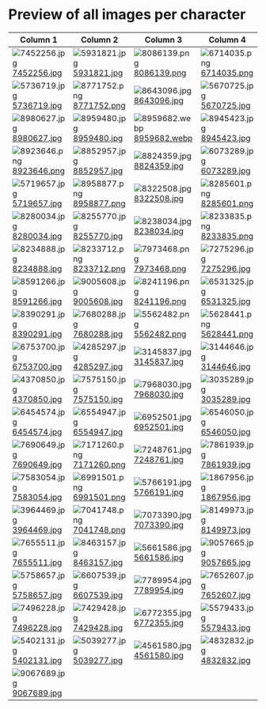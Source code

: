 # Preview of all images per character
| Column 1 | Column 2 | Column 3 | Column 4 |
|---------|---------|---------|---------|
| ![7452256.jpg](https://cdn.donmai.us/180x180/63/08/63081368093489e52faa973b6384a125.jpg)<br>[7452256.jpg](https://cdn.donmai.us/original/63/08/63081368093489e52faa973b6384a125.jpg) | ![5931821.jpg](https://cdn.donmai.us/180x180/a6/7e/a67eed58a9e8796ee84eb7057704f01f.jpg)<br>[5931821.jpg](https://cdn.donmai.us/original/a6/7e/a67eed58a9e8796ee84eb7057704f01f.jpg) | ![8086139.png](https://cdn.donmai.us/180x180/c6/56/c656613a8c3cf0142fd8404e2b3e9309.jpg)<br>[8086139.png](https://cdn.donmai.us/original/c6/56/c656613a8c3cf0142fd8404e2b3e9309.png) | ![6714035.png](https://cdn.donmai.us/180x180/05/ac/05acd70d7ad25e8aeb8590eafeed0d73.jpg)<br>[6714035.png](https://cdn.donmai.us/original/05/ac/05acd70d7ad25e8aeb8590eafeed0d73.png) |
| ![5736719.jpg](https://cdn.donmai.us/180x180/ae/f3/aef3b3fd04e76c3159c3f5c7a75e5883.jpg)<br>[5736719.jpg](https://cdn.donmai.us/original/ae/f3/aef3b3fd04e76c3159c3f5c7a75e5883.jpg) | ![8771752.png](https://cdn.donmai.us/180x180/5f/2a/5f2a8843efc3afa109510845f51335ff.jpg)<br>[8771752.png](https://cdn.donmai.us/original/5f/2a/5f2a8843efc3afa109510845f51335ff.png) | ![8643096.jpg](https://cdn.donmai.us/180x180/9c/ab/9caba22f5cba96efbdc5a4a738fe5b3c.jpg)<br>[8643096.jpg](https://cdn.donmai.us/original/9c/ab/9caba22f5cba96efbdc5a4a738fe5b3c.jpg) | ![5670725.jpg](https://cdn.donmai.us/180x180/83/0c/830cdbb700d4ed21565e3c21d95b7e2a.jpg)<br>[5670725.jpg](https://cdn.donmai.us/original/83/0c/830cdbb700d4ed21565e3c21d95b7e2a.jpg) |
| ![8980627.jpg](https://cdn.donmai.us/180x180/0b/72/0b726576a7edf7fd20df3cd10c804994.jpg)<br>[8980627.jpg](https://cdn.donmai.us/original/0b/72/0b726576a7edf7fd20df3cd10c804994.jpg) | ![8959480.jpg](https://cdn.donmai.us/180x180/03/75/03756995a1104691f80927a9b1a18239.jpg)<br>[8959480.jpg](https://cdn.donmai.us/original/03/75/03756995a1104691f80927a9b1a18239.jpg) | ![8959682.webp](https://cdn.donmai.us/180x180/47/cd/47cd17c4ff8da88cd212b705b307a4c0.jpg)<br>[8959682.webp](https://cdn.donmai.us/original/47/cd/47cd17c4ff8da88cd212b705b307a4c0.webp) | ![8945423.jpg](https://cdn.donmai.us/180x180/75/ac/75ace2447359350bd1e1b9d74cf26023.jpg)<br>[8945423.jpg](https://cdn.donmai.us/original/75/ac/75ace2447359350bd1e1b9d74cf26023.jpg) |
| ![8923646.png](https://cdn.donmai.us/180x180/89/54/8954af0896f56b5ee0761cb3932e934c.jpg)<br>[8923646.png](https://cdn.donmai.us/original/89/54/8954af0896f56b5ee0761cb3932e934c.png) | ![8852957.jpg](https://cdn.donmai.us/180x180/cb/c0/cbc0aa04de437840bf9a64fb4925e721.jpg)<br>[8852957.jpg](https://cdn.donmai.us/original/cb/c0/cbc0aa04de437840bf9a64fb4925e721.jpg) | ![8824359.jpg](https://cdn.donmai.us/180x180/7f/bb/7fbb92e87a168f102576ff9621319cbf.jpg)<br>[8824359.jpg](https://cdn.donmai.us/original/7f/bb/7fbb92e87a168f102576ff9621319cbf.jpg) | ![6073289.jpg](https://cdn.donmai.us/180x180/b4/bc/b4bc5e96f8a30847ba08e6a7edc12837.jpg)<br>[6073289.jpg](https://cdn.donmai.us/original/b4/bc/b4bc5e96f8a30847ba08e6a7edc12837.jpg) |
| ![5719657.jpg](https://cdn.donmai.us/180x180/be/84/be84edf64374fa3289cee9b28c458194.jpg)<br>[5719657.jpg](https://cdn.donmai.us/original/be/84/be84edf64374fa3289cee9b28c458194.jpg) | ![8958877.png](https://cdn.donmai.us/180x180/a2/9c/a29cbb81b1f75ca67e452253d7e43d67.jpg)<br>[8958877.png](https://cdn.donmai.us/original/a2/9c/a29cbb81b1f75ca67e452253d7e43d67.png) | ![8322508.jpg](https://cdn.donmai.us/180x180/3f/17/3f17d49fc9f84aeb6cd61e0585e4b307.jpg)<br>[8322508.jpg](https://cdn.donmai.us/original/3f/17/3f17d49fc9f84aeb6cd61e0585e4b307.jpg) | ![8285601.png](https://cdn.donmai.us/180x180/c1/72/c17210c0516eb8c33d0a31b56025f69a.jpg)<br>[8285601.png](https://cdn.donmai.us/original/c1/72/c17210c0516eb8c33d0a31b56025f69a.png) |
| ![8280034.jpg](https://cdn.donmai.us/180x180/ee/44/ee44cc6fbc58fbe5bdee2b5f0bd9183f.jpg)<br>[8280034.jpg](https://cdn.donmai.us/original/ee/44/ee44cc6fbc58fbe5bdee2b5f0bd9183f.jpg) | ![8255770.jpg](https://cdn.donmai.us/180x180/c7/8e/c78e8f807ab6b7bde06d0eac114d650d.jpg)<br>[8255770.jpg](https://cdn.donmai.us/original/c7/8e/c78e8f807ab6b7bde06d0eac114d650d.jpg) | ![8238034.jpg](https://cdn.donmai.us/180x180/bb/3e/bb3e5b055d56e90eadfca6ec037f2274.jpg)<br>[8238034.jpg](https://cdn.donmai.us/original/bb/3e/bb3e5b055d56e90eadfca6ec037f2274.jpg) | ![8233835.png](https://cdn.donmai.us/180x180/33/69/3369892663f5d404e4c57c1af69bdcb0.jpg)<br>[8233835.png](https://cdn.donmai.us/original/33/69/3369892663f5d404e4c57c1af69bdcb0.png) |
| ![8234888.jpg](https://cdn.donmai.us/180x180/04/e1/04e173b608c1b22cab3585a53fd5b40d.jpg)<br>[8234888.jpg](https://cdn.donmai.us/original/04/e1/04e173b608c1b22cab3585a53fd5b40d.jpg) | ![8233712.png](https://cdn.donmai.us/180x180/e2/7a/e27ad794b73872e26a42b8f792509ffa.jpg)<br>[8233712.png](https://cdn.donmai.us/original/e2/7a/e27ad794b73872e26a42b8f792509ffa.png) | ![7973468.png](https://cdn.donmai.us/180x180/9c/8e/9c8e94262ba677c4951d88381b5a24b6.jpg)<br>[7973468.png](https://cdn.donmai.us/original/9c/8e/9c8e94262ba677c4951d88381b5a24b6.png) | ![7275296.jpg](https://cdn.donmai.us/180x180/73/85/738564f30352fe1a3fa34c54828afcaf.jpg)<br>[7275296.jpg](https://cdn.donmai.us/original/73/85/738564f30352fe1a3fa34c54828afcaf.jpg) |
| ![8591266.jpg](https://cdn.donmai.us/180x180/cf/31/cf31a0d487b68fe91bc293a7069f4015.jpg)<br>[8591266.jpg](https://cdn.donmai.us/original/cf/31/cf31a0d487b68fe91bc293a7069f4015.jpg) | ![9005608.jpg](https://cdn.donmai.us/180x180/d4/0b/d40baecd36620e58638c304c570d31f9.jpg)<br>[9005608.jpg](https://cdn.donmai.us/original/d4/0b/d40baecd36620e58638c304c570d31f9.jpg) | ![8241196.png](https://cdn.donmai.us/180x180/3b/69/3b6957ac2c202eaa83dd1260245dce02.jpg)<br>[8241196.png](https://cdn.donmai.us/original/3b/69/3b6957ac2c202eaa83dd1260245dce02.png) | ![6531325.jpg](https://cdn.donmai.us/180x180/f2/86/f286ef789fe18b5da8c8efa84d3e940b.jpg)<br>[6531325.jpg](https://cdn.donmai.us/original/f2/86/f286ef789fe18b5da8c8efa84d3e940b.jpg) |
| ![8390291.jpg](https://cdn.donmai.us/180x180/81/f8/81f8682dd756aec93cd853dc4941aee7.jpg)<br>[8390291.jpg](https://cdn.donmai.us/original/81/f8/81f8682dd756aec93cd853dc4941aee7.jpg) | ![7680288.jpg](https://cdn.donmai.us/180x180/02/e4/02e43e0bb33bb8b52595d4d5d7790a64.jpg)<br>[7680288.jpg](https://cdn.donmai.us/original/02/e4/02e43e0bb33bb8b52595d4d5d7790a64.jpg) | ![5562482.png](https://cdn.donmai.us/180x180/b6/dc/b6dc17169b26a267facadd030be6efcc.jpg)<br>[5562482.png](https://cdn.donmai.us/original/b6/dc/b6dc17169b26a267facadd030be6efcc.png) | ![5628441.png](https://cdn.donmai.us/180x180/e2/26/e2260b04c80360bda79cd1954295fc5f.jpg)<br>[5628441.png](https://cdn.donmai.us/original/e2/26/e2260b04c80360bda79cd1954295fc5f.png) |
| ![6753700.jpg](https://cdn.donmai.us/180x180/ff/97/ff97b3db2b1899cb25ce03f97018195f.jpg)<br>[6753700.jpg](https://cdn.donmai.us/original/ff/97/ff97b3db2b1899cb25ce03f97018195f.jpg) | ![4285297.jpg](https://cdn.donmai.us/180x180/63/a7/63a71240e95b4ebe066227b51e34043b.jpg)<br>[4285297.jpg](https://cdn.donmai.us/original/63/a7/63a71240e95b4ebe066227b51e34043b.jpg) | ![3145837.jpg](https://cdn.donmai.us/180x180/3b/38/3b38d62853a4af2052b2c76f1aada896.jpg)<br>[3145837.jpg](https://cdn.donmai.us/original/3b/38/3b38d62853a4af2052b2c76f1aada896.jpg) | ![3144646.jpg](https://cdn.donmai.us/180x180/e0/ed/e0edb8e5f2e4587f81047460144c0163.jpg)<br>[3144646.jpg](https://cdn.donmai.us/original/e0/ed/e0edb8e5f2e4587f81047460144c0163.jpg) |
| ![4370850.jpg](https://cdn.donmai.us/180x180/aa/3f/aa3fdc04596e72f046104f2393ae2463.jpg)<br>[4370850.jpg](https://cdn.donmai.us/original/aa/3f/aa3fdc04596e72f046104f2393ae2463.jpg) | ![7575150.jpg](https://cdn.donmai.us/180x180/2a/de/2ade38e8828ca4e7a0fadf8329e47cb9.jpg)<br>[7575150.jpg](https://cdn.donmai.us/original/2a/de/2ade38e8828ca4e7a0fadf8329e47cb9.jpg) | ![7968030.jpg](https://cdn.donmai.us/180x180/c9/f1/c9f1701e96b0c252fb6b1de5c6839996.jpg)<br>[7968030.jpg](https://cdn.donmai.us/original/c9/f1/c9f1701e96b0c252fb6b1de5c6839996.jpg) | ![3035289.jpg](https://cdn.donmai.us/180x180/f0/74/f0746f38ebe01c7f4ebd6e9ed4ffab68.jpg)<br>[3035289.jpg](https://cdn.donmai.us/original/f0/74/f0746f38ebe01c7f4ebd6e9ed4ffab68.jpg) |
| ![6454574.jpg](https://cdn.donmai.us/180x180/b5/98/b598a5d14d47f5e167bbb7ea04958ad0.jpg)<br>[6454574.jpg](https://cdn.donmai.us/original/b5/98/b598a5d14d47f5e167bbb7ea04958ad0.jpg) | ![6554947.jpg](https://cdn.donmai.us/180x180/30/0a/300a8c05660fcb56157894ab75767fc4.jpg)<br>[6554947.jpg](https://cdn.donmai.us/original/30/0a/300a8c05660fcb56157894ab75767fc4.jpg) | ![6952501.jpg](https://cdn.donmai.us/180x180/21/bb/21bb594c4ed0700ff964ada3c344b2aa.jpg)<br>[6952501.jpg](https://cdn.donmai.us/original/21/bb/21bb594c4ed0700ff964ada3c344b2aa.jpg) | ![6546050.jpg](https://cdn.donmai.us/180x180/75/8a/758a620f86b9ce4bebd8dbf370bdce8b.jpg)<br>[6546050.jpg](https://cdn.donmai.us/original/75/8a/758a620f86b9ce4bebd8dbf370bdce8b.jpg) |
| ![7690649.jpg](https://cdn.donmai.us/180x180/d5/1a/d51af60a46041d82594b5f7a1c5df8c5.jpg)<br>[7690649.jpg](https://cdn.donmai.us/original/d5/1a/d51af60a46041d82594b5f7a1c5df8c5.jpg) | ![7171260.png](https://cdn.donmai.us/180x180/05/20/05207a4579ba1ebf34169f833ab3ab34.jpg)<br>[7171260.png](https://cdn.donmai.us/original/05/20/05207a4579ba1ebf34169f833ab3ab34.png) | ![7248761.jpg](https://cdn.donmai.us/180x180/04/07/04078479598689087bb4b1052968c583.jpg)<br>[7248761.jpg](https://cdn.donmai.us/original/04/07/04078479598689087bb4b1052968c583.jpg) | ![7861939.jpg](https://cdn.donmai.us/180x180/d7/f0/d7f0b698839316180679437602703888.jpg)<br>[7861939.jpg](https://cdn.donmai.us/original/d7/f0/d7f0b698839316180679437602703888.jpg) |
| ![7583054.jpg](https://cdn.donmai.us/180x180/a5/2b/a52b043c4dcc4c4db95f1d3e07937ffa.jpg)<br>[7583054.jpg](https://cdn.donmai.us/original/a5/2b/a52b043c4dcc4c4db95f1d3e07937ffa.jpg) | ![6991501.png](https://cdn.donmai.us/180x180/f9/37/f9374b382b4e56c3625ef0908ac65584.jpg)<br>[6991501.png](https://cdn.donmai.us/original/f9/37/f9374b382b4e56c3625ef0908ac65584.png) | ![5766191.jpg](https://cdn.donmai.us/180x180/51/95/5195554d16a01f36a4adf732a4c97921.jpg)<br>[5766191.jpg](https://cdn.donmai.us/original/51/95/5195554d16a01f36a4adf732a4c97921.jpg) | ![1867956.jpg](https://cdn.donmai.us/180x180/c6/0d/c60d58b509c31e5456760a5aa2f6b6b8.jpg)<br>[1867956.jpg](https://cdn.donmai.us/original/c6/0d/c60d58b509c31e5456760a5aa2f6b6b8.jpg) |
| ![3964469.jpg](https://cdn.donmai.us/180x180/7b/41/7b417cc5846704fcdc9bc11e8e3e1f76.jpg)<br>[3964469.jpg](https://cdn.donmai.us/original/7b/41/7b417cc5846704fcdc9bc11e8e3e1f76.jpg) | ![7041748.png](https://cdn.donmai.us/180x180/d4/f3/d4f3c17df7c5dbdbe2bc45bf5e90de13.jpg)<br>[7041748.png](https://cdn.donmai.us/original/d4/f3/d4f3c17df7c5dbdbe2bc45bf5e90de13.png) | ![7073390.jpg](https://cdn.donmai.us/180x180/d0/9e/d09eb1ff7a7222227229b5350bf623d3.jpg)<br>[7073390.jpg](https://cdn.donmai.us/original/d0/9e/d09eb1ff7a7222227229b5350bf623d3.jpg) | ![8149973.jpg](https://cdn.donmai.us/180x180/71/f6/71f665e1aa390e5a27abb8439e85986c.jpg)<br>[8149973.jpg](https://cdn.donmai.us/original/71/f6/71f665e1aa390e5a27abb8439e85986c.jpg) |
| ![7655511.jpg](https://cdn.donmai.us/180x180/13/b5/13b535bca2ae23fe7f30c7e5c136abf6.jpg)<br>[7655511.jpg](https://cdn.donmai.us/original/13/b5/13b535bca2ae23fe7f30c7e5c136abf6.jpg) | ![8463157.jpg](https://cdn.donmai.us/180x180/6d/18/6d18aca231c3995f1f9013fac7ee07f9.jpg)<br>[8463157.jpg](https://cdn.donmai.us/original/6d/18/6d18aca231c3995f1f9013fac7ee07f9.jpg) | ![5661586.jpg](https://cdn.donmai.us/180x180/e3/fc/e3fcb8d68ad8c69ab35bf39044555627.jpg)<br>[5661586.jpg](https://cdn.donmai.us/original/e3/fc/e3fcb8d68ad8c69ab35bf39044555627.jpg) | ![9057665.jpg](https://cdn.donmai.us/180x180/80/a1/80a1823d9756412559b868f8fe9ca67e.jpg)<br>[9057665.jpg](https://cdn.donmai.us/original/80/a1/80a1823d9756412559b868f8fe9ca67e.jpg) |
| ![5758657.jpg](https://cdn.donmai.us/180x180/dc/96/dc969f3a24485ca7c21cbb48134a0f20.jpg)<br>[5758657.jpg](https://cdn.donmai.us/original/dc/96/dc969f3a24485ca7c21cbb48134a0f20.jpg) | ![6607539.jpg](https://cdn.donmai.us/180x180/ff/d3/ffd37f1dab76bc85f912ce263962bf46.jpg)<br>[6607539.jpg](https://cdn.donmai.us/original/ff/d3/ffd37f1dab76bc85f912ce263962bf46.jpg) | ![7789954.jpg](https://cdn.donmai.us/180x180/f5/3c/f53c27de5cab6284a152841206e6503a.jpg)<br>[7789954.jpg](https://cdn.donmai.us/original/f5/3c/f53c27de5cab6284a152841206e6503a.jpg) | ![7652607.jpg](https://cdn.donmai.us/180x180/10/ff/10ff9cd8f8efcb402da24f4974eb20c1.jpg)<br>[7652607.jpg](https://cdn.donmai.us/original/10/ff/10ff9cd8f8efcb402da24f4974eb20c1.jpg) |
| ![7496228.jpg](https://cdn.donmai.us/180x180/17/9c/179c04cc0ce301eb7f4e69a82f9326d5.jpg)<br>[7496228.jpg](https://cdn.donmai.us/original/17/9c/179c04cc0ce301eb7f4e69a82f9326d5.jpg) | ![7429428.jpg](https://cdn.donmai.us/180x180/99/6e/996ea925ac1707230ec536c7831586b9.jpg)<br>[7429428.jpg](https://cdn.donmai.us/original/99/6e/996ea925ac1707230ec536c7831586b9.jpg) | ![6772355.jpg](https://cdn.donmai.us/180x180/9f/3a/9f3a87d6eaffb7153750871ae595a9dc.jpg)<br>[6772355.jpg](https://cdn.donmai.us/original/9f/3a/9f3a87d6eaffb7153750871ae595a9dc.jpg) | ![5579433.jpg](https://cdn.donmai.us/180x180/99/ed/99ed243d04bdfcee75b3c3171a359a86.jpg)<br>[5579433.jpg](https://cdn.donmai.us/original/99/ed/99ed243d04bdfcee75b3c3171a359a86.jpg) |
| ![5402131.jpg](https://cdn.donmai.us/180x180/fa/30/fa3040b6d80f5dd3d988a76d6d463397.jpg)<br>[5402131.jpg](https://cdn.donmai.us/original/fa/30/fa3040b6d80f5dd3d988a76d6d463397.jpg) | ![5039277.jpg](https://cdn.donmai.us/180x180/ca/db/cadb38bca425c44f1765e4b967ffea8d.jpg)<br>[5039277.jpg](https://cdn.donmai.us/original/ca/db/cadb38bca425c44f1765e4b967ffea8d.jpg) | ![4561580.jpg](https://cdn.donmai.us/180x180/10/cc/10cc0aaccec6ae8978882eaf6e95ca45.jpg)<br>[4561580.jpg](https://cdn.donmai.us/original/10/cc/10cc0aaccec6ae8978882eaf6e95ca45.jpg) | ![4832832.jpg](https://cdn.donmai.us/180x180/db/9f/db9fd294c1afb374a5755a92a8d04108.jpg)<br>[4832832.jpg](https://cdn.donmai.us/original/db/9f/db9fd294c1afb374a5755a92a8d04108.jpg) |
| ![9067689.jpg](https://cdn.donmai.us/180x180/a3/03/a303072f336c6008927c18b1de6f2d93.jpg)<br>[9067689.jpg](https://cdn.donmai.us/original/a3/03/a303072f336c6008927c18b1de6f2d93.jpg) |

